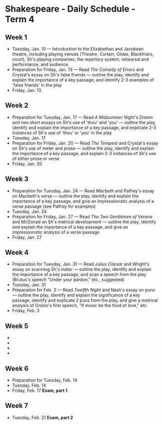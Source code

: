 # Shakespeare - Daily Schedule - Term 4

## Week 1

* Tuesday, Jan. 10 &mdash; Introduction to the Elizabethan and Jacobean theatre, including playing venues (Theatre, Curtain, Globe, Blackfriars, court), Sh's playing companies, the repertory system, rehearsal and performance, and audience. 
* Preparation for Friday, Jan. 13 &mdash; Read *The Comedy of Errors* and Crystal's essay on Sh's false friends &mdash; outline the play, identify and explain the importance of a key passage, and identify 2-3 examples of 'false friends' in the play
* Friday, Jan. 13

## Week 2
* Preparation for Tuesday, Jan. 17 &mdash; Read *A Midsummer Night's Dream* and two short essays on Sh's use of 'thou' and 'you' &mdash; outline the play, identify and explain the importance of a key passage, and explicate 2-3 instances of Sh's use of 'thou' or 'you' in the play
* Tuesday, Jan. 17
* Preparation for Friday, Jan. 20 &mdash; Read *The Tempest* and Crystal's essay on Sh's use of meter and prose &mdash; outline the play, identify and explain the importance of a key passage, and explain 2-3 instances of Sh's use of either prose or verse
* Friday, Jan. 20

## Week 3
* Preparation for Tuesday, Jan. 24 &mdash; Read *Macbeth* and Palfrey's essay on Macbeth's verse &mdash; outline the play, identify and explain the importance of a key passage, and give an impressionistic analysis of a verse passage (see Palfrey for examples)
* Tuesday, Jan. 24
* Preparation for Friday, Jan. 27 &mdash; Read *The Two Gentlemen of Verona* and McDonad on Sh's metrical development &mdash; outline the play, identify and explain the importance of a key passage, and give an impressionistic analysis of a verse passage
* Friday, Jan. 27

## Week 4
* Preparation for Tuesday, Jan. 31 &mdash; Read *Julius Caesar* and Wright's essay on scanning Sh's meter &mdash; outline the play, identify and explain the importance of a key passage, and scan a speech from the play (Brutus's speech "Under your pardon," etc., suggested)
* Tuesday, Jan. 31
* Preparation for Feb. 3 &mdash; Read *Twelfth Night* and Nash's essay on puns &mdash; outline the play, identify and explain the significance of a key passage, identify and explicate 2 puns from the play, and give a metrical analysis of Orsino's first speech, "If music be the food of love," etc.
* Friday, Feb. 3

## Week 5
*
*
*
*

## Week 6
* Preparation for Tuesday, Feb. 14
* Tuesday, Feb. 14
* Friday, Feb. 17 **Exam, part 1**

## Week 7 
* Tuesday, Feb. 21 **Exam, part 2**
